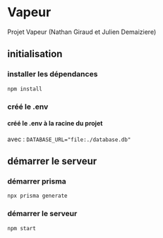 # Vapeur
Projet Vapeur (Nathan Giraud et Julien Demaiziere)

## initialisation
### installer les dépendances
``
npm install
``
### créé le .env
#### créé le .env à la racine du projet
avec : 
``
DATABASE_URL="file:./database.db"
``

## démarrer le serveur

### démarrer prisma
``
npx prisma generate
``
### démarrer le serveur
``
npm start
``
